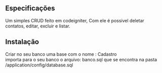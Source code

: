 <h2>Especificações</h2> 
Um simples CRUD feito em codeigniter, Com ele é possivel deletar contatos, editar, excluir e listar. 

<h2>Instalação</h2>
Criar no seu banco uma base com o nome : Cadastro<br/>
importa para o seu banco o arquivo: banco.sql que se encontra na pasta /application/config/database.sql
